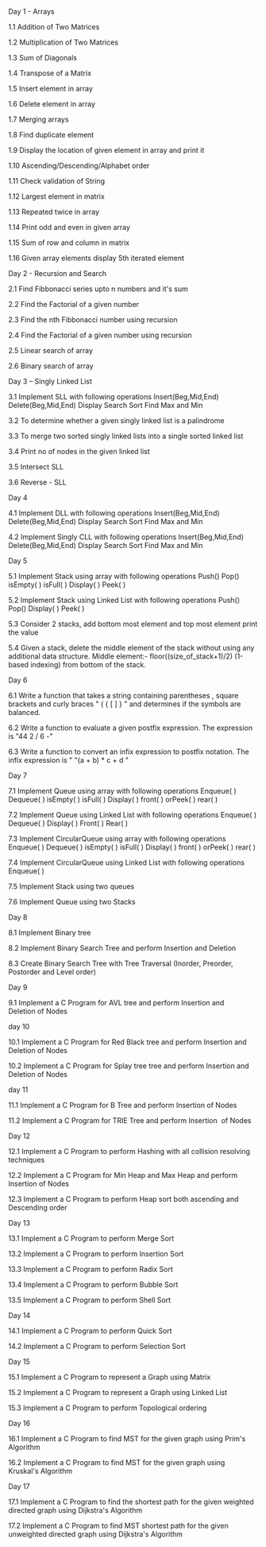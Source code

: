 Day 1 - Arrays

1.1 Addition of Two Matrices

1.2 Multiplication of Two Matrices

1.3 Sum of Diagonals

1.4 Transpose of a Matrix

1.5 Insert element in array

1.6 Delete element in array

1.7 Merging arrays

1.8 Find duplicate element

1.9 Display the location of given element in array and print it

1.10 Ascending/Descending/Alphabet order

1.11 Check validation of String

1.12 Largest element in matrix

1.13 Repeated twice in array

1.14 Print odd and even in given array

1.15 Sum of row and column in matrix

1.16 Given array elements display 5th iterated element

Day 2 - Recursion and Search

2.1 Find Fibbonacci series upto n numbers and it's sum

2.2 Find the Factorial of a given number

2.3 Find the nth Fibbonacci number using recursion

2.4 Find the Factorial of a given number using recursion

2.5 Linear search of array

2.6 Binary search of array

Day 3 – Singly Linked List

3.1	Implement SLL with following operations	
Insert(Beg,Mid,End)
Delete(Beg,Mid,End)
Display
Search
Sort
Find Max and Min

3.2	To determine whether a given singly linked list is a palindrome

3.3	To merge two sorted singly linked lists into a single sorted linked list

3.4	Print no of nodes in the given linked list

3.5	Intersect SLL

3.6	Reverse - SLL

Day 4

4.1 Implement DLL with following operations
Insert(Beg,Mid,End)
Delete(Beg,Mid,End)
Display
Search
Sort
Find Max and Min

4.2 Implement Singly CLL with following operations
Insert(Beg,Mid,End)
Delete(Beg,Mid,End)
Display
Search
Sort
Find Max and Min

Day 5

5.1 Implement Stack using array with following operations
Push()
Pop()
isEmpty( )
isFull( )
Display( )
Peek( )

5.2 Implement Stack using Linked List with following operations
Push()
Pop()
Display( )
Peek( )

5.3 Consider 2 stacks, add bottom most element and top most element print the value

5.4 Given a stack, delete the middle element of the stack without using any additional data structure.
 Middle element:- floor((size_of_stack+1)/2) (1-based indexing) from bottom of the stack.
 
Day 6

6.1 Write a function that takes a string containing parentheses , square brackets  and curly braces "  ( { [ ] } " and determines if the symbols are balanced.
 
6.2  Write a function to evaluate a given postfix expression. The expression is "44 2 / 6 -"
  
6.3 Write a function to convert an infix expression to postfix notation. The infix expression is " "(a + b) * c + d "

Day 7

7.1 Implement Queue using array with following operations
Enqueue( )
Dequeue( )
isEmpty( )
isFull( )
Display( )
front( ) orPeek( )
rear( )

7.2 Implement Queue using Linked List with following operations
Enqueue( )
Dequeue( )
Display( )
Front( )
Rear( )

7.3 Implement CircularQueue using array with following operations
Enqueue( )
Dequeue( )
isEmpty( )
isFull( )
Display( )
front( ) orPeek( )
rear( )

7.4 Implement CircularQueue using Linked List with following operations
Enqueue( )

7.5 Implement Stack using two queues

7.6 Implement Queue using two Stacks 

Day 8

8.1 Implement Binary tree

8.2 Implement Binary Search Tree and perform Insertion and Deletion
 
8.3 Create Binary Search Tree with Tree Traversal (Inorder, Preorder, Postorder and Level order)

Day 9

9.1 Implement a C Program for AVL tree and perform Insertion and Deletion of Nodes

day 10

10.1 Implement a C Program for Red Black tree and perform Insertion and Deletion of Nodes

10.2 Implement a C Program for Splay tree tree and perform Insertion and Deletion of Nodes

day 11

11.1 Implement a C Program for B Tree and perform Insertion of Nodes

11.2 Implement a C Program for TRIE Tree and perform Insertion  of Nodes

Day 12

12.1 Implement a C Program to perform Hashing with all collision resolving techniques
 
12.2 Implement a C Program for Min Heap and Max Heap and perform Insertion  of Nodes
  
12.3  Implement a C Program to perform Heap sort both ascending and Descending order

Day 13

13.1 Implement a C Program to perform Merge Sort
   
13.2 Implement a C Program to perform Insertion Sort
 
13.3 Implement a C Program to perform Radix Sort
 
13.4 Implement a C Program to perform Bubble Sort
 
13.5 Implement a C Program to perform Shell Sort

Day 14

14.1 Implement a C Program to perform Quick Sort

14.2 Implement a C Program to perform Selection Sort

Day 15
 
15.1 Implement a C Program to represent a Graph  using Matrix

15.2 Implement a C Program to represent a Graph using Linked List
 
15.3 Implement a C Program to perform Topological ordering

Day 16
 
16.1 Implement a C Program to find MST for the given graph using Prim's Algorithm
 
16.2 Implement a C Program to find MST for the given graph using Kruskal's Algorithm

Day 17

17.1 Implement a C Program to find the shortest path for the given weighted directed graph using Dijkstra's Algorithm

17.2 Implement a C Program to find MST shortest path for the given unweighted directed graph using Dijkstra's Algorithm

